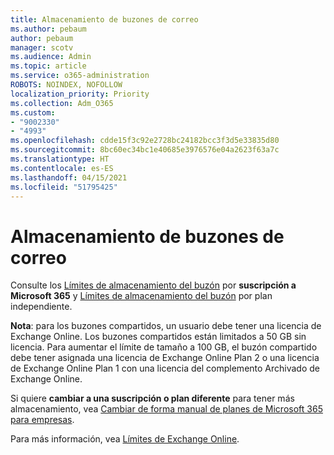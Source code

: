 ```yaml
---
title: Almacenamiento de buzones de correo
ms.author: pebaum
author: pebaum
manager: scotv
ms.audience: Admin
ms.topic: article
ms.service: o365-administration
ROBOTS: NOINDEX, NOFOLLOW
localization_priority: Priority
ms.collection: Adm_O365
ms.custom:
- "9002330"
- "4993"
ms.openlocfilehash: cdde15f3c92e2728bc24182bcc3f3d5e33835d80
ms.sourcegitcommit: 8bc60ec34bc1e40685e3976576e04a2623f63a7c
ms.translationtype: HT
ms.contentlocale: es-ES
ms.lasthandoff: 04/15/2021
ms.locfileid: "51795425"
---
```

# <a name="mailbox-storage"></a>Almacenamiento de buzones de correo

Consulte los [Límites de almacenamiento del buzón](https://docs.microsoft.com/office365/servicedescriptions/exchange-online-service-description/exchange-online-limits#mailbox-storage-limits) por **suscripción a Microsoft 365** y [Límites de almacenamiento del buzón](https://docs.microsoft.com/office365/servicedescriptions/exchange-online-service-description/exchange-online-limits#storage-limits-across-standalone-plans) por plan independiente. 

**Nota**: para los buzones compartidos, un usuario debe tener una licencia de Exchange Online. Los buzones compartidos están limitados a 50 GB sin licencia. Para aumentar el límite de tamaño a 100 GB, el buzón compartido debe tener asignada una licencia de Exchange Online Plan 2 o una licencia de Exchange Online Plan 1 con una licencia del complemento Archivado de Exchange Online.

Si quiere **cambiar a una suscripción o plan diferente** para tener más almacenamiento, vea [Cambiar de forma manual de planes de Microsoft 365 para empresas](https://docs.microsoft.com/microsoft-365/commerce/subscriptions/switch-plans-manually?view=o365-worldwide).

Para más información, vea [Límites de Exchange Online](https://docs.microsoft.com/office365/servicedescriptions/exchange-online-service-description/exchange-online-limits).
